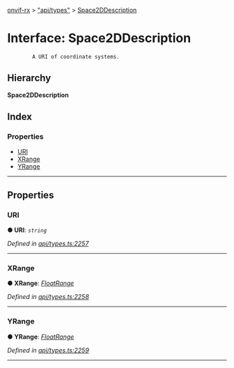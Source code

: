 [onvif-rx](../README.md) > ["api/types"](../modules/_api_types_.md) > [Space2DDescription](../interfaces/_api_types_.space2ddescription.md)

# Interface: Space2DDescription

```
        A URI of coordinate systems.
```

## Hierarchy

**Space2DDescription**

## Index

### Properties

* [URI](_api_types_.space2ddescription.md#uri)
* [XRange](_api_types_.space2ddescription.md#xrange)
* [YRange](_api_types_.space2ddescription.md#yrange)

---

## Properties

<a id="uri"></a>

###  URI

**● URI**: *`string`*

*Defined in [api/types.ts:2257](https://github.com/patrickmichalina/onvif-rx/blob/d62cee9/src/api/types.ts#L2257)*

___
<a id="xrange"></a>

###  XRange

**● XRange**: *[FloatRange](_api_types_.floatrange.md)*

*Defined in [api/types.ts:2258](https://github.com/patrickmichalina/onvif-rx/blob/d62cee9/src/api/types.ts#L2258)*

___
<a id="yrange"></a>

###  YRange

**● YRange**: *[FloatRange](_api_types_.floatrange.md)*

*Defined in [api/types.ts:2259](https://github.com/patrickmichalina/onvif-rx/blob/d62cee9/src/api/types.ts#L2259)*

___

